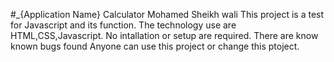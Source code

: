 #_{Application Name}
Calculator
Mohamed Sheikh wali
This project is a test for Javascript and its function.
The technology use are HTML,CSS,Javascript.
No intallation or setup are required.
There are know known bugs found
Anyone can use this project or change this ptoject.
